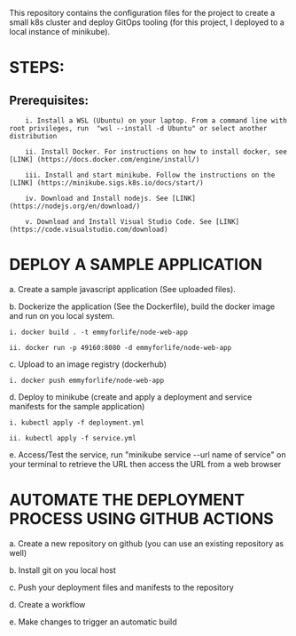 This repository contains the configuration files for the project to create a small k8s cluster and deploy GitOps tooling (for this project, I deployed to a local instance of minikube).

# **STEPS:**

## **Prerequisites:**

        i. Install a WSL (Ubuntu) on your laptop. From a command line with root privileges, run  "wsl --install -d Ubuntu" or select another distribution

        ii. Install Docker. For instructions on how to install docker, see [LINK] (https://docs.docker.com/engine/install/)

        iii. Install and start minikube. Follow the instructions on the [LINK] (https://minikube.sigs.k8s.io/docs/start/)

        iv. Download and Install nodejs. See [LINK] (https://nodejs.org/en/download/)

        v. Download and Install Visual Studio Code. See [LINK] (https://code.visualstudio.com/download)

# **DEPLOY A SAMPLE APPLICATION**

a. Create a sample javascript application (See uploaded files).

b. Dockerize the application (See the Dockerfile), build the docker image and run on you local system.

    i. docker build . -t emmyforlife/node-web-app

    ii. docker run -p 49160:8080 -d emmyforlife/node-web-app

c. Upload to an image registry (dockerhub)

    i. docker push emmyforlife/node-web-app

d. Deploy to minikube (create and apply a deployment and service manifests for the sample application)

    i. kubectl apply -f deployment.yml

    ii. kubectl apply -f service.yml

e. Access/Test the service, run "minikube service --url name of service" on your terminal to retrieve the URL then access the URL from a web browser

# **AUTOMATE THE DEPLOYMENT PROCESS USING GITHUB ACTIONS**

a. Create a new repository on github (you can use an existing repository as well)

b. Install git on you local host

c. Push your deployment files and manifests to the repository

d. Create a workflow

e. Make changes to trigger an automatic build
